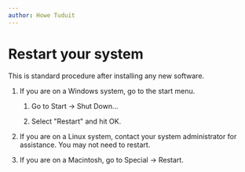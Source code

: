```yaml
---
author: Howe Tuduit
---
```


# Restart your system

This is standard procedure after installing any new software.

1.  If you are on a Windows system, go to the start menu.

    1.  Go to Start -\> Shut Down...

    2.  Select "Restart" and hit OK.

2.  If you are on a Linux system, contact your system administrator for assistance. You may not need to restart.

3.  If you are on a Macintosh, go to Special -\> Restart.


